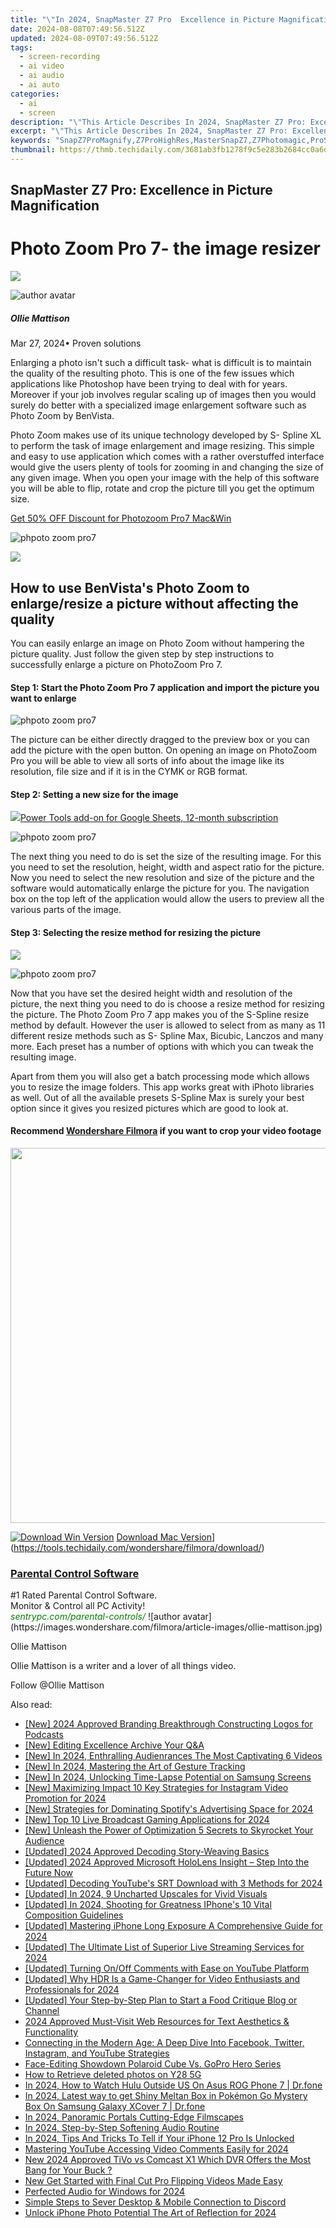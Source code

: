 ```yaml
---
title: "\"In 2024, SnapMaster Z7 Pro  Excellence in Picture Magnification\""
date: 2024-08-08T07:49:56.512Z
updated: 2024-08-09T07:49:56.512Z
tags: 
  - screen-recording
  - ai video
  - ai audio
  - ai auto
categories: 
  - ai
  - screen
description: "\"This Article Describes In 2024, SnapMaster Z7 Pro: Excellence in Picture Magnification\""
excerpt: "\"This Article Describes In 2024, SnapMaster Z7 Pro: Excellence in Picture Magnification\""
keywords: "SnapZ7ProMagnify,Z7ProHighRes,MasterSnapZ7,Z7Photomagic,ProSnapZ7View,MagnifiedSnapZ7,Z7PictureProX"
thumbnail: https://thmb.techidaily.com/3681ab3fb1278f9c5e283b2684cc0a6da110630db6256e6386dbd78a8fb134b9.jpg
---
```


## SnapMaster Z7 Pro: Excellence in Picture Magnification

# Photo Zoom Pro 7- the image resizer

<!-- affiliate ads begin -->
<a href="https://shop.mondly.com/affiliate.php?ACCOUNT=ATISTUDI&AFFILIATE=108875&PATH=https%3A%2F%2Fwww.mondly.com%3FAFFILIATE%3D108875%26RESOURCE%3D%2BEducational%2B970x90%2B"><img src="https://secure.avangate.com/images/merchant/69c418c33ec2e1a4267fa9bb77fa1428/educational-970x90.gif" border="0"></a>
<!-- affiliate ads end -->
![author avatar](https://images.wondershare.com/filmora/article-images/ollie-mattison.jpg)

##### Ollie Mattison

 Mar 27, 2024• Proven solutions

 Enlarging a photo isn't such a difficult task- what is difficult is to maintain the quality of the resulting photo. This is one of the few issues which applications like Photoshop have been trying to deal with for years. Moreover if your job involves regular scaling up of images then you would surely do better with a specialized image enlargement software such as Photo Zoom by BenVista.

 Photo Zoom makes use of its unique technology developed by S- Spline XL to perform the task of image enlargement and image resizing. This simple and easy to use application which comes with a rather overstuffed interface would give the users plenty of tools for zooming in and changing the size of any given image. When you open your image with the help of this software you will be able to flip, rotate and crop the picture till you get the optimum size.

[Get 50% OFF Discount for Photozoom Pro7 Mac&Win](https://secure.avangate.com/order/checkout.php?PRODS=4705137&QTY=1&CART=1&CARD=1&COUPON=wondershare-50-off&AFFILIATE=93737)

![phpoto zoom pro7](https://images.wondershare.com/filmora/article-images/photozoom-pro7-screenshot.jpg)

<!-- affiliate ads begin -->
<a href="https://store.massmailsoftware.com/order/checkout.php?PRODS=1047974&QTY=1&AFFILIATE=108875&CART=1"><img src="https://secure.avangate.com/images/merchant/dc87c13749315c7217cdc4ac692e704c/banera_for_partners-04_%281%29.jpg" border="0"></a>
<!-- affiliate ads end -->
## How to use BenVista's Photo Zoom to enlarge/resize a picture without affecting the quality

 You can easily enlarge an image on Photo Zoom without hampering the picture quality. Just follow the given step by step instructions to successfully enlarge a picture on PhotoZoom Pro 7.

#### Step 1: Start the Photo Zoom Pro 7 application and import the picture you want to enlarge

![phpoto zoom pro7](https://images.wondershare.com/filmora/article-images/photozomm-pro7-step1.jpg)

 The picture can be either directly dragged to the preview box or you can add the picture with the open button. On opening an image on PhotoZoom Pro you will be able to view all sorts of info about the image like its resolution, file size and if it is in the CYMK or RGB format.

#### Step 2: Setting a new size for the image

<!-- affiliate ads begin -->
<a href="https://secure.2checkout.com/order/checkout.php?PRODS=4721564&QTY=1&AFFILIATE=108875&CART=1"><img src="https://secure.avangate.com/images/merchant/c14a8df1e1b4d5297e9cb30cb34d5a00/products/copy_power-tools-48.png" border="0">Power Tools add-on for Google Sheets, 12-month subscription</a>
<!-- affiliate ads end -->
![phpoto zoom pro7](https://images.wondershare.com/filmora/article-images/photozomm-pro7-step2.jpg)

 The next thing you need to do is set the size of the resulting image. For this you need to set the resolution, height, width and aspect ratio for the picture. Now you need to select the new resolution and size of the picture and the software would automatically enlarge the picture for you. The navigation box on the top left of the application would allow the users to preview all the various parts of the image.

#### Step 3: Selecting the resize method for resizing the picture

<!-- affiliate ads begin -->
<a href="https://shop.mondly.com/affiliate.php?ACCOUNT=ATISTUDI&AFFILIATE=108875&PATH=https%3A%2F%2Fwww.mondly.com%3FAFFILIATE%3D108875%26RESOURCE%3D%2BGeneral%2B970x90%2B"><img src="https://secure.avangate.com/images/merchant/69c418c33ec2e1a4267fa9bb77fa1428/general-970x90.gif" border="0"></a>
<!-- affiliate ads end -->
![phpoto zoom pro7](https://images.wondershare.com/filmora/article-images/photozomm-pro7-step3.jpg)

 Now that you have set the desired height width and resolution of the picture, the next thing you need to do is choose a resize method for resizing the picture. The Photo Zoom Pro 7 app makes you of the S-Spline resize method by default. However the user is allowed to select from as many as 11 different resize methods such as S- Spline Max, Bicubic, Lanczos and many more. Each preset has a number of options with which you can tweak the resulting image.

 Apart from them you will also get a batch processing mode which allows you to resize the image folders. This app works great with iPhoto libraries as well. Out of all the available presets S-Spline Max is surely your best option since it gives you resized pictures which are good to look at.

#### Recommend [Wondershare Filmora](https://tools.techidaily.com/wondershare/filmora/download/) if you want to crop your video footage

<!-- affiliate ads begin -->
<a href="https://turtlebeachus.sjv.io/c/5597632/1988416/23719" target="_top" id="1988416"><img src="//a.impactradius-go.com/display-ad/23719-1988416" border="0" alt="" width="600" height="600"/></a><img height="0" width="0" src="https://imp.pxf.io/i/5597632/1988416/23719" style="position:absolute;visibility:hidden;" border="0" />
<!-- affiliate ads end -->
[![Download Win Version](https://images.wondershare.com/filmora/guide/download-btn-win.jpg)](https://tools.techidaily.com/wondershare/filmora/download/) [Download Mac Version](https://images.wondershare.com/filmora/guide/download-btn-mac.jpg)](https://tools.techidaily.com/wondershare/filmora/download/)

<!-- affiliate ads begin -->
<h3 id="200610"><a href="https://sentrypc.7eer.net/c/5597632/200610/3022">Parental Control Software</a></h3>
<span class="text-ad-content">
	#1 Rated Parental Control Software.<br/>
	Monitor & Control all PC Activity!<br/>
		<cite style="color:green">sentrypc.com/parental-controls/</cite>
	</span><img height="0" width="0" src="https://sentrypc.7eer.net/i/5597632/200610/3022" style="position:absolute;visibility:hidden;" border="0" />
<!-- affiliate ads end -->
![author avatar](https://images.wondershare.com/filmora/article-images/ollie-mattison.jpg)

Ollie Mattison

Ollie Mattison is a writer and a lover of all things video.

Follow @Ollie Mattison


<ins class="adsbygoogle"
     style="display:block"
     data-ad-format="autorelaxed"
     data-ad-client="ca-pub-7571918770474297"
     data-ad-slot="1223367746"></ins>



<ins class="adsbygoogle"
     style="display:block"
     data-ad-client="ca-pub-7571918770474297"
     data-ad-slot="8358498916"
     data-ad-format="auto"
     data-full-width-responsive="true"></ins>


<span class="atpl-alsoreadstyle">Also read:</span>
<div><ul>
<li><a href="https://fox-hovers.techidaily.com/new-2024-approved-branding-breakthrough-constructing-logos-for-podcasts/"><u>[New] 2024 Approved  Branding Breakthrough  Constructing Logos for Podcasts</u></a></li>
<li><a href="https://fox-hovers.techidaily.com/new-editing-excellence-archive-your-qanda/"><u>[New] Editing Excellence Archive  Your Q&A</u></a></li>
<li><a href="https://fox-hovers.techidaily.com/new-in-2024-enthralling-audienrances-the-most-captivating-6-videos/"><u>[New] In 2024, Enthralling Audienrances  The Most Captivating 6 Videos</u></a></li>
<li><a href="https://fox-hovers.techidaily.com/new-in-2024-mastering-the-art-of-gesture-tracking/"><u>[New] In 2024, Mastering the Art of Gesture Tracking</u></a></li>
<li><a href="https://fox-hovers.techidaily.com/new-in-2024-unlocking-time-lapse-potential-on-samsung-screens/"><u>[New] In 2024, Unlocking Time-Lapse Potential on Samsung Screens</u></a></li>
<li><a href="https://instagram-clips.techidaily.com/new-maximizing-impact-10-key-strategies-for-instagram-video-promotion-for-2024/"><u>[New] Maximizing Impact  10 Key Strategies for Instagram Video Promotion for 2024</u></a></li>
<li><a href="https://fox-hovers.techidaily.com/new-strategies-for-dominating-spotifys-advertising-space-for-2024/"><u>[New] Strategies for Dominating Spotify's Advertising Space for 2024</u></a></li>
<li><a href="https://fox-hovers.techidaily.com/new-top-10-live-broadcast-gaming-applications-for-2024/"><u>[New] Top 10 Live Broadcast Gaming Applications for 2024</u></a></li>
<li><a href="https://facebook-video-footage.techidaily.com/new-unleash-the-power-of-optimization-5-secrets-to-skyrocket-your-audience/"><u>[New] Unleash the Power of Optimization  5 Secrets to Skyrocket Your Audience</u></a></li>
<li><a href="https://fox-hovers.techidaily.com/updated-2024-approved-decoding-story-weaving-basics/"><u>[Updated] 2024 Approved  Decoding Story-Weaving Basics</u></a></li>
<li><a href="https://fox-hovers.techidaily.com/updated-2024-approved-microsoft-hololens-insight-step-into-the-future-now/"><u>[Updated] 2024 Approved  Microsoft HoloLens Insight – Step Into the Future Now</u></a></li>
<li><a href="https://fox-hovers.techidaily.com/updated-decoding-youtubes-srt-download-with-3-methods-for-2024/"><u>[Updated] Decoding YouTube's SRT Download with 3 Methods for 2024</u></a></li>
<li><a href="https://fox-hovers.techidaily.com/updated-in-2024-9-uncharted-upscales-for-vivid-visuals/"><u>[Updated] In 2024, 9 Uncharted Upscales for Vivid Visuals</u></a></li>
<li><a href="https://fox-hovers.techidaily.com/updated-in-2024-shooting-for-greatness-iphones-10-vital-composition-guidelines/"><u>[Updated] In 2024, Shooting for Greatness  IPhone's 10 Vital Composition Guidelines</u></a></li>
<li><a href="https://fox-hovers.techidaily.com/updated-mastering-iphone-long-exposure-a-comprehensive-guide-for-2024/"><u>[Updated] Mastering iPhone Long Exposure  A Comprehensive Guide for 2024</u></a></li>
<li><a href="https://fox-hovers.techidaily.com/updated-the-ultimate-list-of-superior-live-streaming-services-for-2024/"><u>[Updated] The Ultimate List of Superior Live Streaming Services for 2024</u></a></li>
<li><a href="https://eaxpv-info.techidaily.com/updated-turning-onoff-comments-with-ease-on-youtube-platform/"><u>[Updated] Turning On/Off Comments with Ease on YouTube Platform</u></a></li>
<li><a href="https://fox-hovers.techidaily.com/updated-why-hdr-is-a-game-changer-for-video-enthusiasts-and-professionals-for-2024/"><u>[Updated] Why HDR Is a Game-Changer for Video Enthusiasts and Professionals for 2024</u></a></li>
<li><a href="https://fox-hovers.techidaily.com/updated-your-step-by-step-plan-to-start-a-food-critique-blog-or-channel/"><u>[Updated] Your Step-by-Step Plan to Start a Food Critique Blog or Channel</u></a></li>
<li><a href="https://extra-guidance.techidaily.com/2024-approved-must-visit-web-resources-for-text-aesthetics-and-functionality/"><u>2024 Approved  Must-Visit Web Resources for Text Aesthetics & Functionality</u></a></li>
<li><a href="https://win-forum.techidaily.com/connecting-in-the-modern-age-a-deep-dive-into-facebook-twitter-instagram-and-youtube-strategies/"><u>Connecting in the Modern Age: A Deep Dive Into Facebook, Twitter, Instagram, and YouTube Strategies</u></a></li>
<li><a href="https://fox-hovers.techidaily.com/face-editing-showdown-polaroid-cube-vs-gopro-hero-series/"><u>Face-Editing Showdown  Polaroid Cube Vs. GoPro Hero Series</u></a></li>
<li><a href="https://blog-min.techidaily.com/how-to-retrieve-deleted-photos-on-y28-5g-by-stellar-photo-recovery-android-mobile-photo-recover/"><u>How to Retrieve deleted photos on Y28 5G</u></a></li>
<li><a href="https://phone-solutions.techidaily.com/in-2024-how-to-watch-hulu-outside-us-on-asus-rog-phone-7-drfone-by-drfone-virtual-android/"><u>In 2024, How to Watch Hulu Outside US On Asus ROG Phone 7 | Dr.fone</u></a></li>
<li><a href="https://change-location.techidaily.com/in-2024-latest-way-to-get-shiny-meltan-box-in-pokemon-go-mystery-box-on-samsung-galaxy-xcover-7-drfone-by-drfone-virtual-android/"><u>In 2024, Latest way to get Shiny Meltan Box in Pokémon Go Mystery Box On Samsung Galaxy XCover 7 | Dr.fone</u></a></li>
<li><a href="https://extra-approaches.techidaily.com/in-2024-panoramic-portals-cutting-edge-filmscapes/"><u>In 2024, Panoramic Portals  Cutting-Edge Filmscapes</u></a></li>
<li><a href="https://fox-hovers.techidaily.com/in-2024-step-by-step-softening-audio-routine/"><u>In 2024, Step-by-Step Softening Audio Routine</u></a></li>
<li><a href="https://sim-unlock.techidaily.com/in-2024-tips-and-tricks-to-tell-if-your-iphone-12-pro-is-unlocked-by-drfone-ios/"><u>In 2024, Tips And Tricks To Tell if Your iPhone 12 Pro Is Unlocked</u></a></li>
<li><a href="https://fox-hovers.techidaily.com/mastering-youtube-accessing-video-comments-easily-for-2024/"><u>Mastering YouTube  Accessing Video Comments Easily for 2024</u></a></li>
<li><a href="https://ai-video-apps.techidaily.com/new-2024-approved-tivo-vs-comcast-x1-which-dvr-offers-the-most-bang-for-your-buck/"><u>New 2024 Approved TiVo vs Comcast X1 Which DVR Offers the Most Bang for Your Buck ?</u></a></li>
<li><a href="https://ai-driven-video-production.techidaily.com/new-get-started-with-final-cut-pro-flipping-videos-made-easy/"><u>New Get Started with Final Cut Pro Flipping Videos Made Easy</u></a></li>
<li><a href="https://fox-hovers.techidaily.com/perfected-audio-for-windows-for-2024/"><u>Perfected Audio for Windows for 2024</u></a></li>
<li><a href="https://discord-videos.techidaily.com/simple-steps-to-sever-desktop-and-mobile-connection-to-discord/"><u>Simple Steps to Sever Desktop & Mobile Connection to Discord</u></a></li>
<li><a href="https://some-skills.techidaily.com/unlock-iphone-photo-potential-the-art-of-reflection-for-2024/"><u>Unlock iPhone Photo Potential  The Art of Reflection for 2024</u></a></li>
</ul></div>
